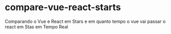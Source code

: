 # compare-vue-react-starts
Comparando o Vue e React em Stars e em quanto tempo o vue vai passar o react em Stas em Tempo Real

